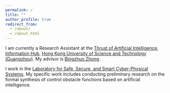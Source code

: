 ```yaml
---
permalink: /
title: ""
author_profile: true
redirect_from: 
  - /about/
  - /about.html
---
```

I am currently a Research Assistant at the [Thrust of Artificial Intelligence](https://www.hkust-gz.edu.cn/academics/hubs-and-thrust-areas/information-hub/artificial-intelligence/), [Information Hub](https://www.hkust-gz.edu.cn/academics/hubs-and-thrust-areas/information-hub/), [Hong Kong University of Science and Technology (Guangzhou)](https://www.hkust-gz.edu.cn). My advisor is [Bingzhuo Zhong](https://sss-cpslab.cn/bingzhuo/index.html). 

I work in the [Laboratory for Safe, Secure, and Smart Cyber-Physical Systems](https://sss-cpslab.cn/index.html). My specific work includes conducting preliminary research on the formal synthesis of control obstacle functions based on artificial intelligence.

